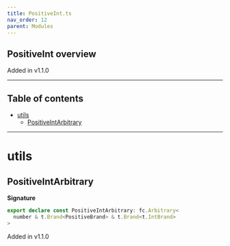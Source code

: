 ```yaml
---
title: PositiveInt.ts
nav_order: 12
parent: Modules
---
```


## PositiveInt overview

Added in v1.1.0

---

<h2 class="text-delta">Table of contents</h2>

- [utils](#utils)
  - [PositiveIntArbitrary](#positiveintarbitrary)

---

# utils

## PositiveIntArbitrary

**Signature**

```ts
export declare const PositiveIntArbitrary: fc.Arbitrary<
  number & t.Brand<PositiveBrand> & t.Brand<t.IntBrand>
>
```

Added in v1.1.0
